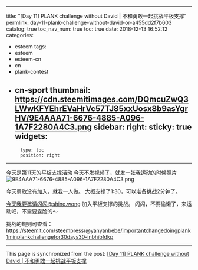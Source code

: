 
---
title: "[Day 11] PLANK challenge without David | 不和勇敢一起挑战平板支撑"
permlink: day-11-plank-challenge-without-david-or-a455dd2f7b603
catalog: true
toc_nav_num: true
toc: true
date: 2018-12-13 16:52:12
categories:
- esteem
tags:
- esteem
- esteem-cn
- cn
- plank-contest
- cn-sport
thumbnail: https://cdn.steemitimages.com/DQmcuZwQ3LWwKFYEhrEVaHrVc57TJ85xxUosx8b9asYgrHV/9E4AAA71-6676-4885-A096-1A7F2280A4C3.png
sidebar:
    right:
        sticky: true
widgets:
    -
        type: toc
        position: right
---


今天是第11天的平板支撑活动
今天不发视频了，就发一张我运动的时候照片
![9E4AAA71-6676-4885-A096-1A7F2280A4C3.png](https://cdn.steemitimages.com/DQmcuZwQ3LWwKFYEhrEVaHrVc57TJ85xxUosx8b9asYgrHV/9E4AAA71-6676-4885-A096-1A7F2280A4C3.png)

今天勇敢没有加入，就我一人做。
大概支撑了1:30，可以准备挑战2分钟了。

今天我要邀请闪闪@shine.wong 加入平板支撑的挑战。
闪闪，不要偷懒了，来运动吧，不需要露脸的～

挑战的规则可查看：https://steemit.com/steempress/@yanyanbebe/importantchangedoingplank1minplankchallengefor30days30-inbhibfdkp

- - -

This page is synchronized from the post: [[Day 11] PLANK challenge without David | 不和勇敢一起挑战平板支撑](https://steemit.com/@ericet/day-11-plank-challenge-without-david-or-a455dd2f7b603)
